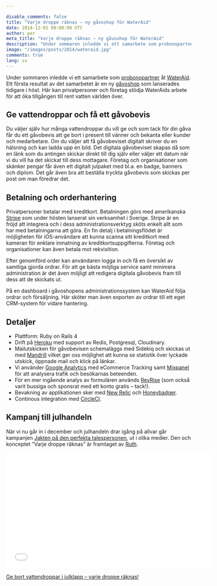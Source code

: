 ```yaml
---

disable_comments: false
title: "Varje droppe räknas – ny gåvoshop för WaterAid"
date: 2014-12-01 00:00:00 UTC
author: per
meta_title: "Varje droppe räknas – ny gåvoshop för WaterAid"
description: "Under sommaren inledde vi ett samarbete som probonopartner åt WaterAid. Ett första resultat av det samarbetet är en ny gåvoshop. Här kan privatpersoner och företag stödja WaterAids arbete för att öka tillgången till rent vatten världen över. "
image: "/images/posts/2014/wateraid.jpg"
comments: true
lang: sv
---
```


Under sommaren inledde vi ett samarbete som [probonopartner](http://www.wateraid.org/se/foretag/probonopartners) åt [WaterAid](http://www.wateraid.se). Ett första resultat av det samarbetet är en ny [gåvoshop](https://gavoshop.wateraid.se) som lanserades tidigare i höst. Här kan privatpersoner och företag stödja WaterAids arbete för att öka tillgången till rent vatten världen över.

## Ge vattendroppar och få ett gåvobevis

Du väljer själv hur många vattendroppar du vill ge och som tack för din gåva får du ett gåvobevis att ge bort i present till vänner och bekanta eller kunder och medarbetare. Om du väljer att få gåvobeviset digitalt skriver du en hälsning och kan ladda upp en bild. Det digitala gåvobeviset skapas då som en länk som du antingen skickar direkt till dig själv eller väljer ett datum när vi du vill ha det skickat till dess mottagare. Företag och organisationer som skänker pengar får även ett digitalt julpaket med bl.a. en badge, banners och diplom. Det går även bra att beställa tryckta gåvobevis som skickas per post om man föredrar det.

## Betalning och orderhantering

Privatpersoner betalar med kreditkort. Betalningen görs med amerikanska [Stripe](http://www.stripe.com) som under hösten lanserat sin verksamhet i Sverige. Stripe är en fröjd att integrera och i dess administrationsverktyg sköts enkelt allt som har med betalningarna att göra. En fin detalj i betalningsflödet är möjligheten för iOS-användare att kunna scanna sitt kreditkort med kameran för enklare inmatning av kreditkortsuppgifterna. Företag och organisationer kan även betala mot rekvisition.

Efter genomförd order kan användaren logga in och få en översikt av samtliga gjorda ordrar. För att ge bästa möjliga service samt minimera administration är det även möjligt att redigera digitala gåvobevis fram till dess att de skickats ut.

På en dashboard i gåvoshopens administrationssystem kan WaterAid följa ordrar och försäljning. Här sköter man även exporten av ordrar till ett eget CRM-system för vidare hantering.

## Detaljer

- Plattform: Ruby on Rails 4
- Drift på [Heroku](http://www.heroku.com) med support av Redis, Postgresql, Cloudinary.
- Mailutskicken för gåvobevisen schemaläggs med Sidekiq och skickas ut med [Mandrill](http://www.mandrill.com) vilket ger oss möjlighet att kunna se statistik över lyckade utskick, öppnade mail och klick på länkar.
- Vi använder [Google Analytics](http://www.google.com/analytics) med eCommerce Tracking samt [Mixpanel](http://www.mixpanel.com) för att analysera trafik och besökarnas beteenden.
- För en mer ingående analys av formulären används [RevRise](http://www.revrise.com) (som också varit bussiga och sponsrat med ett konto gratis – tack!).
- Bevakning av applikationen sker med [New Relic](http://www.newrelic.com) och [Honeybadger](http://www.honeybadger.com).
- Continous integration med [CircleCI](http://www.circleci.com).

## Kampanj till julhandeln

När vi nu går in i december och julhandeln drar igång på allvar går kampanjen [Jakten på den perfekta talespersonen](http://www.wateraid.org/se/Stod-oss/Varje-Droppe-Raknas), ut i olika medier. Den och konceptet ”Varje droppe räknas” är framtaget av [Ruth](http://www.ruth.se).

<p><iframe width="560" height="315" src="//www.youtube.com/embed/c00wlvlsMyc" frameborder="0" allowfullscreen></iframe></p>

[Ge bort vattendroppar i julklapp – varje droppe räknas!](https://gavoshop.wateraid.se)
